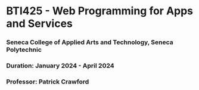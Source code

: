 # BTI425 - Web Programming for Apps and Services
### Seneca College of Applied Arts and Technology, Seneca Polytechnic<br />
### Duration: January 2024 - April 2024<br />
### Professor: Patrick Crawford <br />

